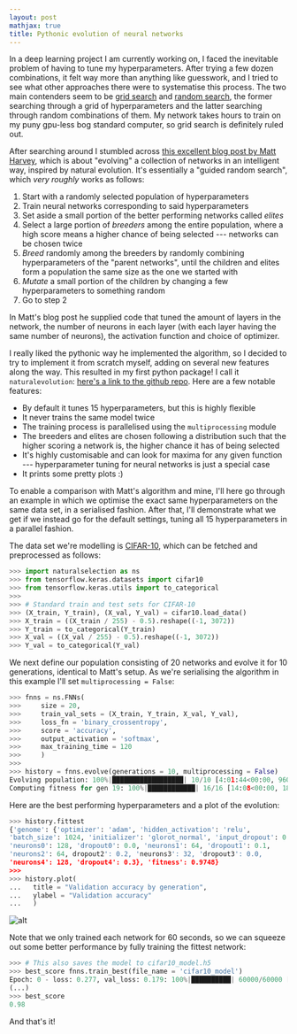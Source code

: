 ```yaml
---
layout: post
mathjax: true
title: Pythonic evolution of neural networks
---
```


In a deep learning project I am currently working on, I faced the inevitable problem of having to tune my hyperparameters. After trying a few dozen combinations, it felt way more than anything like guesswork, and I tried to see what other approaches there were to systematise this process. The two main contenders seem to be [grid search](https://en.wikipedia.org/wiki/Hyperparameter_optimization#Grid_search) and [random search](https://en.wikipedia.org/wiki/Random_search), the former searching through a grid of hyperparameters and the latter searching through random combinations of them. My network takes hours to train on my puny gpu-less bog standard computer, so grid search is definitely ruled out.

After searching around I stumbled across [this excellent blog post by Matt Harvey](https://blog.coast.ai/lets-evolve-a-neural-network-with-a-genetic-algorithm-code-included-8809bece164), which is about "evolving" a collection of networks in an intelligent way, inspired by natural evolution. It's essentially a "guided random search", which *very roughly* works as follows:

1. Start with a randomly selected population of hyperparameters
2. Train neural networks corresponding to said hyperparameters
3. Set aside a small portion of the better performing networks called *elites*
4. Select a large portion of *breeders* among the entire population, where a high score means a higher chance of being selected --- networks can be chosen twice
5. *Breed* randomly among the breeders by randomly combining hyperparameters of the "parent networks", until the children and elites form a population the same size as the one we started with
6. *Mutate* a small portion of the children by changing a few hyperparameters to something random
7. Go to step 2

In Matt's blog post he supplied code that tuned the amount of layers in the network, the number of neurons in each layer (with each layer having the same number of neurons), the activation function and choice of optimizer.

I really liked the pythonic way he implemented the algorithm, so I decided to try to implement it from scratch myself, adding on several new features along the way. This resulted in my first python package! I call it `naturalevolution`: [here's a link to the github repo](https://github.com/saattrupdan/naturalselection). Here are a few notable features:

* By default it tunes 15 hyperparameters, but this is highly flexible
* It never trains the same model twice
* The training process is parallelised using the `multiprocessing` module
* The breeders and elites are chosen following a distribution such that the higher scoring a network is, the higher chance it has of being selected
* It's highly customisable and can look for maxima for any given function --- hyperparameter tuning for neural networks is just a special case
* It prints some pretty plots :)

To enable a comparison with Matt's algorithm and mine, I'll here go through an example in which we optimise the exact same hyperparameters on the same data set, in a serialised fashion. After that, I'll demonstrate what we get if we instead go for the default settings, tuning all 15 hyperparameters in a parallel fashion.

The data set we're modelling is [CIFAR-10](https://www.cs.toronto.edu/~kriz/cifar.html), which can be fetched and preprocessed as follows:

```python
>>> import naturalselection as ns
>>> from tensorflow.keras.datasets import cifar10
>>> from tensorflow.keras.utils import to_categorical
>>> 
>>> # Standard train and test sets for CIFAR-10
>>> (X_train, Y_train), (X_val, Y_val) = cifar10.load_data()
>>> X_train = ((X_train / 255) - 0.5).reshape((-1, 3072))
>>> Y_train = to_categorical(Y_train)
>>> X_val = ((X_val / 255) - 0.5).reshape((-1, 3072))
>>> Y_val = to_categorical(Y_val)
```

We next define our population consisting of 20 networks and evolve it for 10 generations, identical to Matt's setup. As we're serialising the algorithm in this example I'll set `multiprocessing = False`:

```python
>>> fnns = ns.FNNs(
>>>     size = 20,
>>>     train_val_sets = (X_train, Y_train, X_val, Y_val),
>>>     loss_fn = 'binary_crossentropy',
>>>     score = 'accuracy',
>>>     output_activation = 'softmax',
>>>     max_training_time = 120
>>>     )
>>> 
>>> history = fnns.evolve(generations = 10, multiprocessing = False)
Evolving population: 100%|██████████████████| 10/10 [4:01:44<00:00, 960.32s/it]
Computing fitness for gen 19: 100%|████████████| 16/16 [14:08<00:00, 18.00s/it]
```

Here are the best performing hyperparameters and a plot of the evolution:

```python
>>> history.fittest
{'genome': {'optimizer': 'adam', 'hidden_activation': 'relu',
'batch_size': 1024, 'initializer': 'glorot_normal', 'input_dropout': 0.0,
'neurons0': 128, 'dropout0': 0.0, 'neurons1': 64, 'dropout1': 0.1,
'neurons2': 64, dropout2': 0.2, 'neurons3': 32, 'dropout3': 0.0,
'neurons4': 128, 'dropout4': 0.3}, 'fitness': 0.9748}
>>> 
>>> history.plot(
...   title = "Validation accuracy by generation",
...   ylabel = "Validation accuracy"
...   )
```

![alt](https://filedn.com/lRBwPhPxgV74tO0rDoe8SpH/naturalselection_data/cifar10_example.png)

Note that we only trained each network for 60 seconds, so we can squeeze out some better performance by fully training the fittest network:

```python
>>> # This also saves the model to cifar10_model.h5
>>> best_score fnns.train_best(file_name = 'cifar10_model')
Epoch: 0 - loss: 0.277, val_loss: 0.179: 100%|██████████| 60000/60000 [00:31<00:00, 244.79it/s]
(...)
>>> best_score
0.98
```

And that's it!

